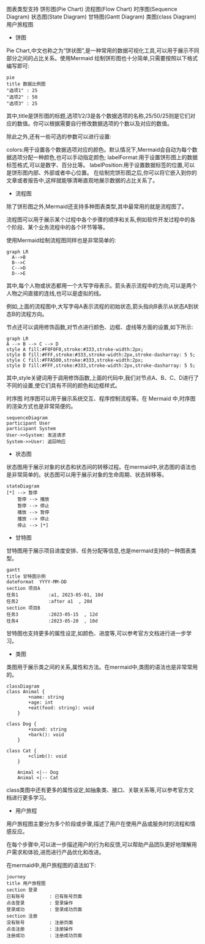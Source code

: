 图表类型支持
饼形图(Pie Chart)
流程图(Flow Chart)
时序图(Sequence Diagram)
状态图(State Diagram)
甘特图(Gantt Diagram)
类图(class Diagram)
用户旅程图

- 饼图
  
Pie Chart,中文也称之为“饼状图”,是一种常用的数据可视化工具,可以用于展示不同部分之间的占比关系。使用Mermaid 绘制饼形图也十分简单,只需要按照以下格式编写即可:

```mermaid
pie
title 数据比例图
"选项1" : 25
"选项2" : 50
"选项3" : 25 
```

其中,title是饼形图的标题,选项1/2/3是各个数据选项的名称,25/50/25则是它们对应的数值。你可以根据需要自行修改数据选项的个数以及对应的数值。

除此之外,还有一些可选的参数可以进行设置:

colors:用于设置各个数据选项对应的颜色。默认情况下,Mermaid会自动为每个数据选项分配一种颜色,也可以手动指定颜色;
labelFormat:用于设置饼形图上的数据标签格式,可以是数字、百分比等。
labelPosition:用于设置数据标签的位置,可以是饼形图内部、外部或者中心位置。
在绘制完饼形图之后,你可以将它嵌入到你的文章或者报告中,这样就能够清晰直观地展示数据的占比关系了。

- 流程图
  
除了饼形图之外,Mermaid还支持多种图表类型,其中最常用的就是流程图了。

流程图可以用于展示某个过程中各个步骤的顺序和关系,例如软件开发过程中的各个阶段、某个业务流程中的各个环节等等。

使用Mermaid绘制流程图同样也是非常简单的:

```mermaid
graph LR
  A-->B
  B-->C  
  C-->D  
  D-->E
```

其中,每个人物或状态都用一个大写字母表示。箭头表示流程中的方向,可以是两个人物之间直接的连线,也可以是虚拟的线。

例如,上面的流程图中,大写字母A表示流程的初始状态,箭头指向B表示从状态A到状态B的流程方向。


节点还可以调用修饰函数,对节点进行颜色、边框、虚线等方面的设置,如下所示:

```mermaid
graph LR
A --> B --> C --> D
style A fill:#F0F0F0,stroke:#333,stroke-width:2px;
style B fill:#FFF,stroke:#333,stroke-width:2px,stroke-dasharray: 5 5;
style C fill:#FFA500,stroke:#333,stroke-width:2px;
style D fill:#FFF,stroke:#333,stroke-width:2px,stroke-dasharray: 5 5; 
```

其中,style关键词用于调用修饰函数,上面的代码中,我们对节点A、B、C、D进行了不同的设置,使它们具有不同的颜色和边框样式。

时序图
时序图可以用于展示系统交互、程序控制流程等。在 Mermaid 中,时序图的渲染方式也是非常简便的。

```mermaid
sequenceDiagram    
participant User    
participant System    
User->>System: 发送请求    
System->>User: 返回响应 
```

- 状态图

状态图用于展示对象的状态和状态间的转移过程。在mermaid中,状态图的语法也是非常简单的。状态图可以用于展示对象的生命周期、状态转移等。

```mermaid
stateDiagram
[*] --> 暂停
    暂停 --> 播放
    暂停 --> 停止
    播放 --> 暂停
    播放 --> 停止
    停止 --> [*] 
```

- 甘特图

甘特图用于展示项目进度安排、任务分配等信息,也是mermaid支持的一种图表类型。

```mermaid
gantt
title 甘特图示例
dateFormat  YYYY-MM-DD
section 项目A    
任务1           :a1, 2023-05-01, 10d    
任务2           :after a1  , 20d
section 项目B    
任务3           :2023-05-15  , 12d    
任务4           :2023-05-20  , 10d
```

甘特图也支持更多的属性设定,如颜色、进度等,可以参考官方文档进行进一步学习。

- 类图

类图用于展示类之间的关系,属性和方法。在mermaid中,类图的语法也是非常常用的。

```mermaid
classDiagram
class Animal {
        +name: string
        +age: int
        +eat(food: string): void
    }

class Dog {
        +sound: string
        +bark(): void
    }

class Cat {
        +climb(): void
    }

    Animal <|-- Dog
    Animal <|-- Cat
```

class类图中还有更多的属性设定,如抽象类、接口、关联关系等,可以参考官方文档进行更多学习。

- 用户旅程

用户旅程图主要分为多个阶段或步骤,描述了用户在使用产品或服务时的流程和情感反应。

在每个步骤中,可以进一步描述用户的行为和反馈,可以帮助产品团队更好地理解用户需求和体验,进而进行产品优化和改进。

在mermaid中,用户旅程图的语法如下:

```mermaid
journey
title 用户旅程图
section 登录
已有账号         : 已有账号页面
点击登录         : 登录操作
登录成功         : 登录成功页面
section 注册
没有账号         : 注册页面
点击注册         : 注册操作
注册成功         : 注册成功页面
```